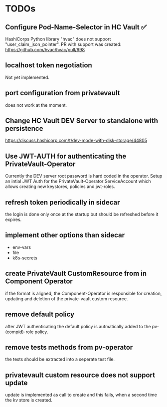# TODOs


## Configure Pod-Name-Selector in HC Vault &#x2705;  

HashiCorps Python library "hvac" does not support "user_claim_json_pointer".
PR with support was created: https://github.com/hvac/hvac/pull/998


## localhost token negotiation

Not yet implemented.


## port configuration from privatevault

does not work at the moment.


## Change HC Vault DEV Server to standalone with persistence

https://discuss.hashicorp.com/t/dev-mode-with-disk-storage/44805


## Use JWT-AUTH for authenticating the PrivateVault-Operator

Currently the DEV server root password is hard coded in the operator.
Setup an intial JWT Auth for the PrivateVault-Operator ServiceAccount which allows
creating new keystores, policies and jwt-roles.


## refresh token periodically in sidecar

the login is done only once at the startup but should be refreshed before it expires.


## implement other options than sidecar

* env-vars
* file
* k8s-secrets


## create PrivateVault CustomResource from in Component Operator

if the format is aligned, the Component-Operator is responsible for creation, updating and deletion of the private-vault custom resource.


## remove default policy

after JWT authenticating the default policy is autmatically added to the pv-(compid)-role policy.


## remove tests methods from pv-operator 

the tests should be extracted into a seperate test file.


## privatevault custom resource does not support update

update is implemented as call to create and this fails, 
when a second time the kv store is created.


